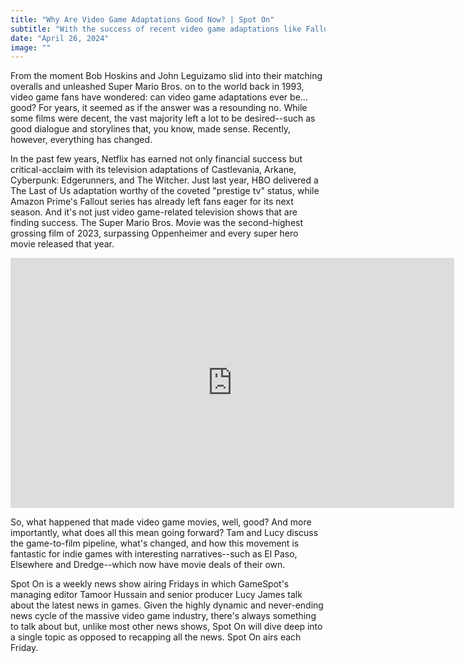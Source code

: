 ```yaml
---
title: "Why Are Video Game Adaptations Good Now? | Spot On"
subtitle: "With the success of recent video game adaptations like Fallout, The Last of Us, and The Super Mario Bros Movie, Lucy and Tam ask the question: is the curse of bad video game movies and TV shows finally broken?"
date: "April 26, 2024"
image: ""
---
```


From the moment Bob Hoskins and John Leguizamo slid into their matching overalls and unleashed Super Mario Bros. on to the world back in 1993, video game fans have wondered: can video game adaptations ever be... good? For years, it seemed as if the answer was a resounding no. While some films were decent, the vast majority left a lot to be desired--such as good dialogue and storylines that, you know, made sense. Recently, however, everything has changed.

In the past few years, Netflix has earned not only financial success but critical-acclaim with its television adaptations of Castlevania, Arkane, Cyberpunk: Edgerunners, and The Witcher. Just last year, HBO delivered a The Last of Us adaptation worthy of the coveted "prestige tv" status, while Amazon Prime's Fallout series has already left fans eager for its next season. And it's not just video game-related television shows that are finding success. The Super Mario Bros. Movie was the second-highest grossing film of 2023, surpassing Oppenheimer and every super hero movie released that year.

<iframe width="710" height="400" src="https://www.youtube.com/embed/EmqOat8udOw" title="Why Are Video Game Adaptations Good Now? | Spot On" frameborder="0" allow="accelerometer; autoplay; clipboard-write; encrypted-media; gyroscope; picture-in-picture; web-share" referrerpolicy="strict-origin-when-cross-origin" allowfullscreen></iframe>

So, what happened that made video game movies, well, good? And more importantly, what does all this mean going forward? Tam and Lucy discuss the game-to-film pipeline, what's changed, and how this movement is fantastic for indie games with interesting narratives--such as El Paso, Elsewhere and Dredge--which now have movie deals of their own.

Spot On is a weekly news show airing Fridays in which GameSpot's managing editor Tamoor Hussain and senior producer Lucy James talk about the latest news in games. Given the highly dynamic and never-ending news cycle of the massive video game industry, there's always something to talk about but, unlike most other news shows, Spot On will dive deep into a single topic as opposed to recapping all the news. Spot On airs each Friday.